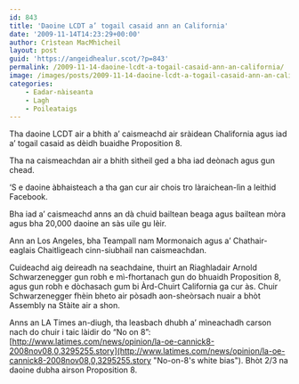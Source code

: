 ```yaml
---
id: 843
title: 'Daoine LCDT a’ togail casaid ann an California'
date: '2009-11-14T14:23:29+00:00'
author: Crìstean MacMhìcheil
layout: post
guid: 'https://angeidhealur.scot/?p=843'
permalink: /2009-11-14-daoine-lcdt-a-togail-casaid-ann-an-california/
image: /images/posts/2009-11-14-daoine-lcdt-a-togail-casaid-ann-an-california.webp
categories:
    - Eadar-nàiseanta
    - Lagh
    - Poileataigs
---
```


Tha daoine LCDT air a bhith a’ caismeachd air sràidean Chalifornia agus iad a’ togail casaid as dèidh buaidhe Proposition 8.

Tha na caismeachdan air a bhith sìtheil ged a bha iad deònach agus gun chead.

‘S e daoine àbhaisteach a tha gan cur air chois tro làraichean-lìn a leithid Facebook.

Bha iad a’ caismeachd anns an dà chuid bailtean beaga agus bailtean mòra agus bha 20,000 daoine an sàs uile gu lèir.

Ann an Los Angeles, bha Teampall nam Mormonaich agus a’ Chathair-eaglais Chaitligeach cinn-siubhail nan caismeachdan.

Cuideachd aig deireadh na seachdaine, thuirt an Riaghladair Arnold Schwarzenegger gun robh e mì-fhortanach gun do bhuaidh Proposition 8, agus gun robh e dòchasach gum bi Àrd-Chuirt California ga cur às. Chuir Schwarzenegger fhèin bheto air pòsadh aon-sheòrsach nuair a bhòt Assembly na Stàite air a shon.

Anns an LA Times an-diugh, tha leasbach dhubh a’ mìneachadh carson nach do chuir i taic làidir do “No on 8”: [http://www.latimes.com/news/opinion/la-oe-cannick8-2008nov08,0,3295255.story](http://www.latimes.com/news/opinion/la-oe-cannick8-2008nov08,0,3295255.story "No-on-8's white bias"). Bhòt 2/3 na daoine dubha airson Proposition 8.
